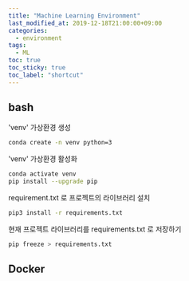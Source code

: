 ```yaml
---
title: "Machine Learning Environment"
last_modified_at: 2019-12-18T21:00:00+09:00
categories:
  - environment
tags:
  - ML
toc: true
toc_sticky: true
toc_label: "shortcut"
---
```


## bash

'venv' 가상환경 생성

```bash
conda create -n venv python=3
```

'venv' 가상환경 활성화

```bash
conda activate venv
pip install --upgrade pip
```

requirement.txt 로 프로젝트의 라이브러리 설치

```bash
pip3 install -r requirements.txt
```

현재 프로젝트 라이브러리를 requirements.txt 로 저장하기

```bash
pip freeze > requirements.txt
```

## Docker
